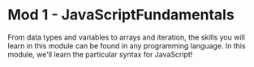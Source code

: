 # Mod 1 - JavaScriptFundamentals

From data types and variables to arrays and iteration, the skills you will learn in this module can be found in any programming language. In this module, we'll learn the particular syntax for JavaScript!
